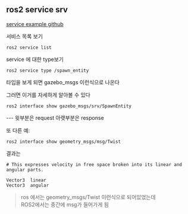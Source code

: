 ## ros2 service srv

[service example github](https://github.com/ros2/examples/tree/humble/rclcpp/services)


서비스 목록 보기
```
ros2 service list
```


service 에 대한 type보기
```
ros2 service type /spawn_entity
```

타입을 보게 되면 
gazebo_msgs 이런식으로 나온다 

그러면 이거를 자세하게 알아볼 수 있다

```
ros2 interface show gazebo_msgs/srv/SpawnEntity
```
--- 윗부분은 request 
아랫부분은 response

또 다른 예:
```
ros2 interface show geometry_msgs/msg/Twist
```

결과는 
```
# This expresses velocity in free space broken into its linear and angular parts.

Vector3  linear
Vector3  angular
```

> ros 에서는 geometry_msgs/Twist 이런식으로 되어있었는데  
ROS2에서는 중간에 msg가 들어가게 됨


